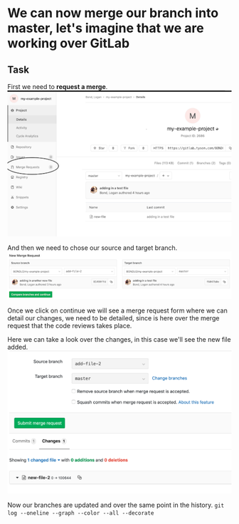 # We can now merge our branch into master, let's imagine that we are working over GitLab

## Task

First we need to **request a merge**.  
![Merge request](./assets/mergerequest_1.png)  

And then we need to chose our source and target branch.  
![Chose branch](./assets/mergerequest_2.png)  

Once we click on continue we will see a merge request form where we can detail our changes, we need to be detailed, since is here over the merge request that the code reviews takes place.

Here we can take a look over the changes, in this case we'll see the new file added.  
![Review merge](./assets/mergerequest_3.png)  

Now our branches are updated and over the same point in the history.
`git log --oneline --graph --color --all --decorate`  
